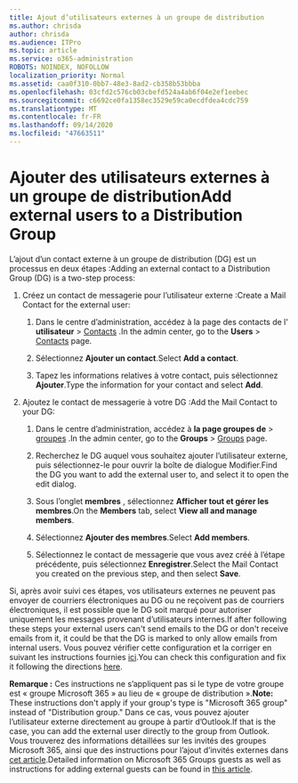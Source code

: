 ```yaml
---
title: Ajout d’utilisateurs externes à un groupe de distribution
ms.author: chrisda
author: chrisda
ms.audience: ITPro
ms.topic: article
ms.service: o365-administration
ROBOTS: NOINDEX, NOFOLLOW
localization_priority: Normal
ms.assetid: caa0f310-0bb7-48e3-8ad2-cb358b53bbba
ms.openlocfilehash: 03cfd2c576cb03cbefd524a4ab6f04e2ef1eebec
ms.sourcegitcommit: c6692ce0fa1358ec3529e59ca0ecdfdea4cdc759
ms.translationtype: MT
ms.contentlocale: fr-FR
ms.lasthandoff: 09/14/2020
ms.locfileid: "47663511"
---
```

# <a name="add-external-users-to-a-distribution-group"></a><span data-ttu-id="540b6-102">Ajouter des utilisateurs externes à un groupe de distribution</span><span class="sxs-lookup"><span data-stu-id="540b6-102">Add external users to a Distribution Group</span></span>

<span data-ttu-id="540b6-103">L’ajout d’un contact externe à un groupe de distribution (DG) est un processus en deux étapes :</span><span class="sxs-lookup"><span data-stu-id="540b6-103">Adding an external contact to a Distribution Group (DG) is a two-step process:</span></span>
  
1. <span data-ttu-id="540b6-104">Créez un contact de messagerie pour l’utilisateur externe :</span><span class="sxs-lookup"><span data-stu-id="540b6-104">Create a Mail Contact for the external user:</span></span>
    
    1. <span data-ttu-id="540b6-105">Dans le centre d’administration, accédez à la page des contacts de l' **utilisateur**  >  [Contacts](https://admin.microsoft.com/adminportal/home#/Contact) .</span><span class="sxs-lookup"><span data-stu-id="540b6-105">In the admin center, go to the **Users** > [Contacts](https://admin.microsoft.com/adminportal/home#/Contact) page.</span></span> 
    
    2. <span data-ttu-id="540b6-106">Sélectionnez **Ajouter un contact**.</span><span class="sxs-lookup"><span data-stu-id="540b6-106">Select **Add a contact**.</span></span>
    
    3. <span data-ttu-id="540b6-107">Tapez les informations relatives à votre contact, puis sélectionnez **Ajouter**.</span><span class="sxs-lookup"><span data-stu-id="540b6-107">Type the information for your contact and select **Add**.</span></span>
    
2. <span data-ttu-id="540b6-108">Ajoutez le contact de messagerie à votre DG :</span><span class="sxs-lookup"><span data-stu-id="540b6-108">Add the Mail Contact to your DG:</span></span>
    
    1. <span data-ttu-id="540b6-109">Dans le centre d’administration, accédez à **la page groupes de**  >  [groupes](https://admin.microsoft.com/adminportal/home#/groups) .</span><span class="sxs-lookup"><span data-stu-id="540b6-109">In the admin center, go to the **Groups** > [Groups](https://admin.microsoft.com/adminportal/home#/groups) page.</span></span> 
    
    2. <span data-ttu-id="540b6-110">Recherchez le DG auquel vous souhaitez ajouter l’utilisateur externe, puis sélectionnez-le pour ouvrir la boîte de dialogue Modifier.</span><span class="sxs-lookup"><span data-stu-id="540b6-110">Find the DG you want to add the external user to, and select it to open the edit dialog.</span></span>
    
    3. <span data-ttu-id="540b6-111">Sous l’onglet **membres** , sélectionnez **Afficher tout et gérer les membres**.</span><span class="sxs-lookup"><span data-stu-id="540b6-111">On the **Members** tab, select **View all and manage members**.</span></span> 
    
    4. <span data-ttu-id="540b6-112">Sélectionnez **Ajouter des membres**.</span><span class="sxs-lookup"><span data-stu-id="540b6-112">Select **Add members**.</span></span>
    
    5. <span data-ttu-id="540b6-113">Sélectionnez le contact de messagerie que vous avez créé à l’étape précédente, puis sélectionnez **Enregistrer**.</span><span class="sxs-lookup"><span data-stu-id="540b6-113">Select the Mail Contact you created on the previous step, and then select **Save**.</span></span>
    
<span data-ttu-id="540b6-114">Si, après avoir suivi ces étapes, vos utilisateurs externes ne peuvent pas envoyer de courriers électroniques au DG ou ne reçoivent pas de courriers électroniques, il est possible que le DG soit marqué pour autoriser uniquement les messages provenant d’utilisateurs internes.</span><span class="sxs-lookup"><span data-stu-id="540b6-114">If after following these steps your external users can't send emails to the DG or don't receive emails from it, it could be that the DG is marked to only allow emails from internal users.</span></span> <span data-ttu-id="540b6-115">Vous pouvez vérifier cette configuration et la corriger en suivant les instructions fournies [ici](https://docs.microsoft.com/exchange/mail-flow-best-practices/non-delivery-reports-in-exchange-online/fix-error-code-5-7-133-in-exchange-online).</span><span class="sxs-lookup"><span data-stu-id="540b6-115">You can check this configuration and fix it following the directions [here](https://docs.microsoft.com/exchange/mail-flow-best-practices/non-delivery-reports-in-exchange-online/fix-error-code-5-7-133-in-exchange-online).</span></span>
  
 <span data-ttu-id="540b6-116">**Remarque :** Ces instructions ne s’appliquent pas si le type de votre groupe est « groupe Microsoft 365 » au lieu de « groupe de distribution ».</span><span class="sxs-lookup"><span data-stu-id="540b6-116">**Note:** These instructions don't apply if your group's type is "Microsoft 365 group" instead of "Distribution group."</span></span> <span data-ttu-id="540b6-117">Dans ce cas, vous pouvez ajouter l’utilisateur externe directement au groupe à partir d’Outlook.</span><span class="sxs-lookup"><span data-stu-id="540b6-117">If that is the case, you can add the external user directly to the group from Outlook.</span></span> <span data-ttu-id="540b6-118">Vous trouverez des informations détaillées sur les invités des groupes Microsoft 365, ainsi que des instructions pour l’ajout d’invités externes dans [cet article](https://support.office.com/article/Guest-access-in-Office-365-Groups-bfc7a840-868f-4fd6-a390-f347bf51aff6.aspx).</span><span class="sxs-lookup"><span data-stu-id="540b6-118">Detailed information on Microsoft 365 Groups guests as well as instructions for adding external guests can be found in [this article](https://support.office.com/article/Guest-access-in-Office-365-Groups-bfc7a840-868f-4fd6-a390-f347bf51aff6.aspx).</span></span>
  